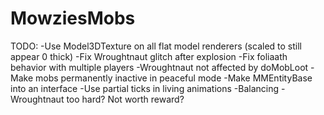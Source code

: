 # MowziesMobs #
TODO:
-Use Model3DTexture on all flat model renderers (scaled to still appear 0 thick)
-Fix Wroughtnaut glitch after explosion
-Fix foliaath behavior with multiple players
-Wroughtnaut not affected by doMobLoot
-Make mobs permanently inactive in peaceful mode
-Make MMEntityBase into an interface
-Use partial ticks in living animations
-Balancing - Wroughtnaut too hard? Not worth reward?